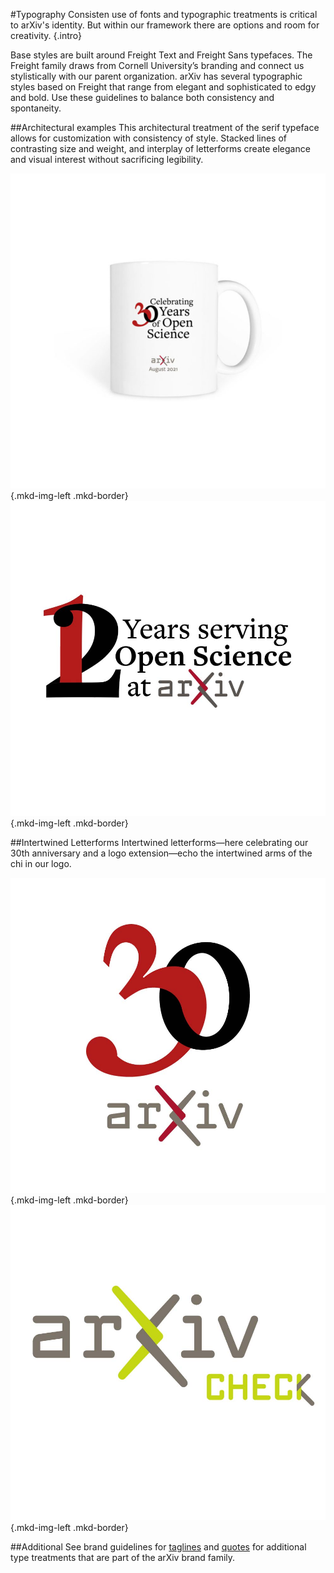 #Typography
Consisten use of fonts and typographic treatments is critical to arXiv's identity. But within our framework there are options and room for creativity.
{.intro}

Base styles are built around Freight Text and Freight Sans typefaces. The Freight family draws from Cornell University’s branding and connect us stylistically with our parent organization. arXiv has several typographic styles based on Freight that range from elegant and sophisticated to edgy and bold. Use these guidelines to balance both consistency and spontaneity.

##Architectural examples
This architectural treatment of the serif typeface allows for customization with consistency of style. Stacked lines of contrasting size and weight, and interplay of letterforms create elegance and visual interest without sacrificing legibility.

![serif type treatment](images/brand-swag-mug-2.jpg){.mkd-img-left .mkd-border}
![Twelve Years of service design](images/brand-typography-1.jpg){.mkd-img-left .mkd-border}

##Intertwined Letterforms
Intertwined letterforms—here celebrating our 30th anniversary and a logo extension—echo the intertwined arms of the chi in our logo.

![30th intertwined type treatment](images/brand-typography-2.jpg){.mkd-img-left .mkd-border}
![arXiv Check intertwined type treatment](images/brand-typography-3.jpg){.mkd-img-left .mkd-border}


##Additional
See brand guidelines for [taglines](tagline.md) and [quotes](quotes.md) for additional type treatments that are part of the arXiv brand family.
